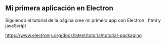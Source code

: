 ## Mi primera aplicación en Electron 
Siguiendo el tutorial de la página cree mi primera app con Electron , html y javaScript

https://www.electronjs.org/docs/latest/tutorial/tutorial-packaging 
